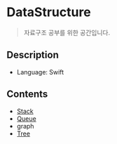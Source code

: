 # DataStructure

> 자료구조 공부를 위한 공간입니다. 

## Description

- Language: Swift

## Contents
- [Stack](https://github.com/JoongChangYang/DataStructure/blob/master/Stack.md)
- [Queue](https://github.com/JoongChangYang/DataStructure/blob/master/Queue.md)
- graph
- [Tree](https://github.com/JoongChangYang/DataStructure/blob/master/Tree.md)



